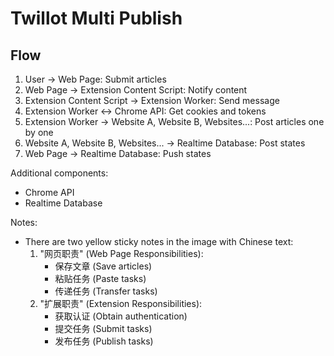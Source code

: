 # Twillot Multi Publish

## Flow

1. User -> Web Page: Submit articles
2. Web Page -> Extension Content Script: Notify content
3. Extension Content Script -> Extension Worker: Send message
4. Extension Worker <-> Chrome API: Get cookies and tokens
5. Extension Worker -> Website A, Website B, Websites...: Post articles one by one
6. Website A, Website B, Websites... -> Realtime Database: Post states
7. Web Page -> Realtime Database: Push states

Additional components:

- Chrome API
- Realtime Database

Notes:

- There are two yellow sticky notes in the image with Chinese text:
  1. "网页职责" (Web Page Responsibilities):
     - 保存文章 (Save articles)
     - 粘贴任务 (Paste tasks)
     - 传递任务 (Transfer tasks)
  2. "扩展职责" (Extension Responsibilities):
     - 获取认证 (Obtain authentication)
     - 提交任务 (Submit tasks)
     - 发布任务 (Publish tasks)
